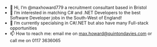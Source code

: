 - 👋 Hi, I’m @maxhoward779 a recruitment consultant based in Bristol
- 👀 I’m interested in matching C# and .NET Developers to the best Software Developer jobs in the South-West of England!
- 🌱 I’m currently specialsing in C#/.NET but also have many Full-stack opportunities 
- 📫 How to reach me: email me on max.howard@quintondavies.com or call me on 0117 3636065

<!---
maxhoward779/maxhoward779 is a ✨ special ✨ repository because its `README.md` (this file) appears on your GitHub profile.
You can click the Preview link to take a look at your changes.
--->

